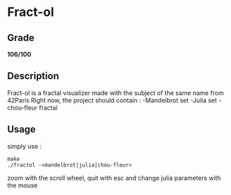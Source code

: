 # Fract-ol
## Grade
**106/100**

## Description
Fract-ol is a fractal visualizer made with the subject of the same name from 42Paris
Right now, the project should contain :
 -Mandelbrot set
 -Julia set
 -chou-fleur fractal

## Usage
simply use :
```
make
./fractol -<mandelbrot|julia|chou-fleur>
```
zoom with the scroll wheel, quit with esc and change julia parameters with the mouse
